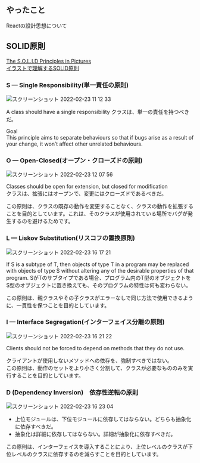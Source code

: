 ## やったこと
Reactの設計思想について

## SOLID原則
[The S.O.L.I.D Principles in Pictures](https://medium.com/backticks-tildes/the-s-o-l-i-d-principles-in-pictures-b34ce2f1e898)  
[イラストで理解するSOLID原則](https://qiita.com/baby-degu/items/d058a62f145235a0f007)  

### S — Single Responsibility(単一責任の原則)

![スクリーンショット 2022-02-23 11 12 33](https://user-images.githubusercontent.com/78260526/155251033-e23e0e13-7c5d-4de5-9878-bb5202356ebd.png)  

A class should have a single responsibility
クラスは、単一の責任を持つべきだ。


Goal  
This principle aims to separate behaviours so that if bugs arise as a result of your change, it won’t affect other unrelated behaviours.

### O — Open-Closed(オープン・クローズドの原則)  

![スクリーンショット 2022-02-23 12 07 56](https://user-images.githubusercontent.com/78260526/155255583-51bdf052-446b-46e8-9a94-baf76adfb932.png)  

Classes should be open for extension, but closed for modification  
クラスは、拡張にはオープンで、変更にはクローズドであるべきだ。

この原則は、クラスの既存の動作を変更することなく、クラスの動作を拡張することを目的としています。これは、そのクラスが使用されている場所でバグが発生するのを避けるためです。


### L — Liskov Substitution(リスコフの置換原則)  

![スクリーンショット 2022-02-23 16 17 21](https://user-images.githubusercontent.com/78260526/155275747-8fb9060b-b0f7-49d1-9c30-66eaf2d75c24.png)  

If S is a subtype of T, then objects of type T in a program may be replaced with objects of type S without altering any of the desirable properties of that program.
SがTのサブタイプである場合、プログラム内のT型のオブジェクトをS型のオブジェクトに置き換えても、そのプログラムの特性は何も変わらない。  

この原則は、親クラスやその子クラスがエラーなしで同じ方法で使用できるように、一貫性を保つことを目的としています。


### I — Interface Segregation(インターフェイス分離の原則)

![スクリーンショット 2022-02-23 16 21 22](https://user-images.githubusercontent.com/78260526/155276139-e792a6e1-43ef-401b-afb7-8355dc2c7b93.png)

Clients should not be forced to depend on methods that they do not use.  

クライアントが使用しないメソッドへの依存を、強制すべきではない。  
この原則は、動作のセットをより小さく分割して、クラスが必要なもののみを実行することを目的としています。


### D (Dependency Inversion)　依存性逆転の原則

![スクリーンショット 2022-02-23 16 23 04](https://user-images.githubusercontent.com/78260526/155276302-4c2f1724-1f65-4825-81dc-cc1fea3370ca.png)  

- 上位モジュールは、下位モジュールに依存してはならない。どちらも抽象化に依存すべきだ。
- 抽象化は詳細に依存してはならない。詳細が抽象化に依存すべきだ。

この原則は、インターフェイスを導入することにより、上位レベルのクラスが下位レベルのクラスに依存するのを減らすことを目的としています。  




